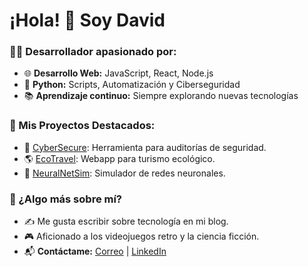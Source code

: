 # ¡Hola! 👋 Soy David
### 👨‍💻 Desarrollador apasionado por:
- 🌐 **Desarrollo Web:** JavaScript, React, Node.js
- 🐍 **Python:** Scripts, Automatización y Ciberseguridad
- 📚 **Aprendizaje continuo:** Siempre explorando nuevas tecnologías

### 🚀 Mis Proyectos Destacados:
- 🔐 [CyberSecure](https://github.com/usuario/CyberSecure): Herramienta para auditorías de seguridad.
- 🌎 [EcoTravel](https://github.com/usuario/EcoTravel): Webapp para turismo ecológico.
- 🧠 [NeuralNetSim](https://github.com/usuario/NeuralNetSim): Simulador de redes neuronales.

### 🌟 ¿Algo más sobre mí?
- ✍️ Me gusta escribir sobre tecnología en mi blog.
- 🎮 Aficionado a los videojuegos retro y la ciencia ficción.
- 📬 **Contáctame:** [Correo](mailto:tuemail@gmail.com) | [LinkedIn](https://linkedin.com/in/tuusuario)
